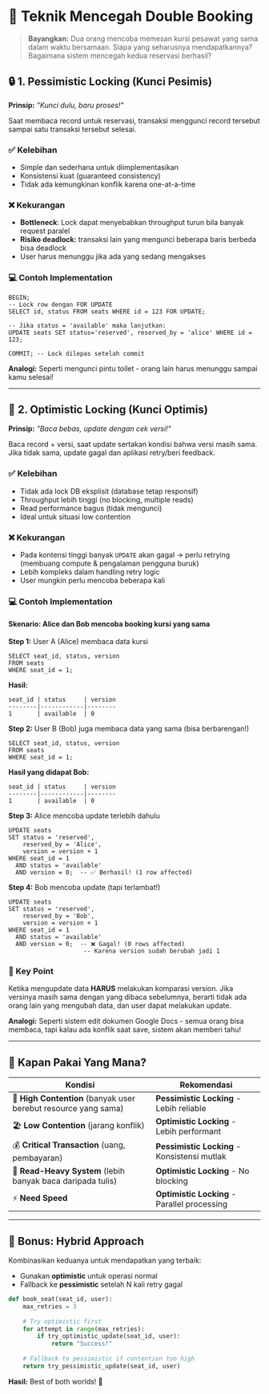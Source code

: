 # 🎫 Teknik Mencegah Double Booking

> **Bayangkan:** Dua orang mencoba memesan kursi pesawat yang sama dalam waktu bersamaan. Siapa yang seharusnya mendapatkannya? Bagaimana sistem mencegah kedua reservasi berhasil?

## 🔒 1. Pessimistic Locking (Kunci Pesimis)

**Prinsip:** *"Kunci dulu, baru proses!"*

Saat membaca record untuk reservasi, transaksi menggunci record tersebut sampai satu transaksi tersebut selesai.

### ✅ Kelebihan
- Simple dan sederhana untuk diimplementasikan
- Konsistensi kuat (guaranteed consistency)
- Tidak ada kemungkinan konflik karena one-at-a-time

### ❌ Kekurangan
- **Bottleneck**: Lock dapat menyebabkan throughput turun bila banyak request paralel
- **Risiko deadlock:** transaksi lain yang mengunci beberapa baris berbeda bisa deadlock
- User harus menunggu jika ada yang sedang mengakses

### 💻 Contoh Implementation
```mysql
BEGIN;
-- Lock row dengan FOR UPDATE
SELECT id, status FROM seats WHERE id = 123 FOR UPDATE;

-- Jika status = 'available' maka lanjutkan:
UPDATE seats SET status='reserved', reserved_by = 'alice' WHERE id = 123;

COMMIT; -- Lock dilepas setelah commit
```

**Analogi:** Seperti mengunci pintu toilet - orang lain harus menunggu sampai kamu selesai!


---

## 🏃 2. Optimistic Locking (Kunci Optimis)

**Prinsip:** *"Baca bebas, update dengan cek versi!"*

Baca record + versi, saat update sertakan kondisi bahwa versi masih sama. Jika tidak sama, update gagal dan aplikasi retry/beri feedback.

### ✅ Kelebihan
- Tidak ada lock DB eksplisit (database tetap responsif)
- Throughput lebih tinggi (no blocking, multiple reads)
- Read performance bagus (tidak mengunci)
- Ideal untuk situasi low contention

### ❌ Kekurangan
- Pada kontensi tinggi banyak `UPDATE` akan gagal → perlu retrying (membuang compute & pengalaman pengguna buruk)
- Lebih kompleks dalam handling retry logic
- User mungkin perlu mencoba beberapa kali

### 💻 Contoh Implementation

#### Skenario: Alice dan Bob mencoba booking kursi yang sama

**Step 1:** User A (Alice) membaca data kursi
```mysql
SELECT seat_id, status, version 
FROM seats 
WHERE seat_id = 1;
```

**Hasil:**
```
seat_id | status     | version
--------|------------|--------
1       | available  | 0
```

**Step 2:** User B (Bob) juga membaca data yang sama (bisa berbarengan!)
```mysql
SELECT seat_id, status, version 
FROM seats 
WHERE seat_id = 1;
```

**Hasil yang didapat Bob:**
```
seat_id | status     | version
--------|------------|--------
1       | available  | 0
```

**Step 3:** Alice mencoba update terlebih dahulu
```mysql
UPDATE seats 
SET status = 'reserved', 
    reserved_by = 'Alice', 
    version = version + 1 
WHERE seat_id = 1 
  AND status = 'available'
  AND version = 0;  -- ✅ Berhasil! (1 row affected)
```

**Step 4:** Bob mencoba update (tapi terlambat!)
```mysql
UPDATE seats 
SET status = 'reserved', 
    reserved_by = 'Bob', 
    version = version + 1 
WHERE seat_id = 1 
  AND status = 'available'
  AND version = 0;  -- ❌ Gagal! (0 rows affected)
                     -- Karena version sudah berubah jadi 1
```

### 🎯 Key Point

Ketika mengupdate data **HARUS** melakukan komparasi version. Jika versinya masih sama dengan yang dibaca sebelumnya, berarti tidak ada orang lain yang mengubah data, dan user dapat melakukan update.

**Analogi:** Seperti sistem edit dokumen Google Docs - semua orang bisa membaca, tapi kalau ada konflik saat save, sistem akan memberi tahu!

---

## 🤔 Kapan Pakai Yang Mana?

| Kondisi | Rekomendasi |
|---------|-------------|
| 🎪 **High Contention** (banyak user berebut resource yang sama) | **Pessimistic Locking** - Lebih reliable |
| 🏖️ **Low Contention** (jarang konflik) | **Optimistic Locking** - Lebih performant |
| 💰 **Critical Transaction** (uang, pembayaran) | **Pessimistic Locking** - Konsistensi mutlak |
| 📝 **Read-Heavy System** (lebih banyak baca daripada tulis) | **Optimistic Locking** - No blocking |
| ⚡ **Need Speed** | **Optimistic Locking** - Parallel processing |

---

## 🚀 Bonus: Hybrid Approach

Kombinasikan keduanya untuk mendapatkan yang terbaik:
- Gunakan **optimistic** untuk operasi normal
- Fallback ke **pessimistic** setelah N kali retry gagal

```python
def book_seat(seat_id, user):
    max_retries = 3
    
    # Try optimistic first
    for attempt in range(max_retries):
        if try_optimistic_update(seat_id, user):
            return "Success!"
    
    # Fallback to pessimistic if contention too high
    return try_pessimistic_update(seat_id, user)
```

**Hasil:** Best of both worlds! 🎉
